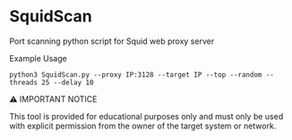 # SquidScan
Port scanning python script for Squid web proxy server

Example Usage

`python3 SquidScan.py --proxy IP:3128 --target IP --top --random --threads 25 --delay 10`

⚠️ IMPORTANT NOTICE

This tool is provided for educational purposes only and must only be used with explicit permission from the owner of the target system or network.

